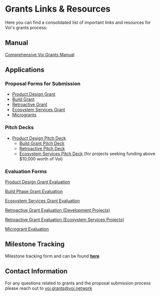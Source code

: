 # Grants Links & Resources
Here you can find a consolidated list of important links and resources for Voi's grants process: 

## Manual

[Comprehensive Voi Grants Manual](https://docs.google.com/document/d/1rgZcpBtZY0rwq3W6-omnRjIGg54T8G3w1xjA_2usg84/edit#heading=h.yyx0m050m7bd)


## Applications

### Proposal Forms for Submission
  - [Product Design Grant](https://forms.gle/6A1eL87sEZRPgb6KA)
  - [Build Grant](https://forms.gle/oUnaDZgmRrh8zNeu9)
  -  [Retroactive Grant](https://docs.google.com/forms/d/e/1FAIpQLSecyd0j1JuWhHgPWicyi5iRXJmqi4dw_Dqj0H-ex0QOSh0iYQ/viewform?usp=sf_link)
-  [Ecosystem Services Grant](https://docs.google.com/forms/d/1khhwLFKF_TxYOsNasXfOGI8AzRl_Ny1KpJh3794kFa4/edit)
-  [Microgrants](https://docs.google.com/forms/d/1A1M_FiuUrKPtHAYmbo0jmy5HTu1xFVXH7_aRSMbtXRU/edit)
  
### Pitch Decks
- [Product Design Pitch Deck](https://docs.google.com/presentation/d/1JwjrArUgIc2cF8l4LdBjunJ07V2_d21etOFpNI7wUno/edit#slide=id.p)
    - [Build Grant Pitch Deck](https://docs.google.com/presentation/d/1wNA5HeAgpwwFEEXvdnd4Jc6LEiYw4k83HByFZH799jI/edit#slide=id.p)
    - [Retroactive Pitch Deck ](https://docs.google.com/presentation/d/1hpxkDJX6xYj9Q8_5BEUtkpksERTCsJAnOQknEiISURQ/edit#slide=id.g2e773e3439e_0_16)
    - [Ecosystem Services Pitch Deck](https://docs.google.com/presentation/d/1kDAVnKIJT5hYh_69jxW8XuXjQ2J7Pj91NlOxaNy7Zvo/edit?usp=sharing) (for projects seeking funding above $10,000 worth of Voi)

### Evaluation Forms
[Product Design Grant Evaluation](https://docs.google.com/forms/d/e/1FAIpQLSd6brWeeLl8WnJMCDVxcKb_QhzFVmAlYLrjuWnaUw3wOppr8g/viewform?usp=sf_link)

[Build Phase Grant Evaluation](https://forms.gle/vxLNhwyWjmtSH3ff6)

[Ecosystem Services Grant Evaluation](https://docs.google.com/forms/d/e/1FAIpQLSf_jdul5uOi_ijDYAHx6zGp6CMcTwE9PwKzgASMgFTyVel2qg/viewform?usp=sf_link)

[Retroactive Grant Evaluation (Development Projects)](https://docs.google.com/forms/d/e/1FAIpQLSfSsnnu3D9jafkR8Ukt5NeXPAgMxpCweNvTQyguhUBOrWInsg/viewform?usp=sf_link)

[Retroactive Grant Evaluation (Ecosystem Services Projects)](https://docs.google.com/forms/d/e/1FAIpQLSeCX2jrvkAXiUvvElpTOUgOH83yBrxwlEv0di2mZM_NxQ3nEQ/viewform?usp=sf_link)

[Microgrant Evaluation](https://docs.google.com/forms/d/e/1FAIpQLSfdWJ5Po9xbK75BZRsi25tJfOfgmDPjq60vrcmuEuW-jYscQg/viewform?usp=sf_link)

## Milestone Tracking

Milestone tracking form and can be found **[here](https://docs.google.com/document/d/17QS_FfhjEttHnXu2d3DWKk4qoD6irAv0F3sVF17Y6wQ/edit#heading=h.alfnp343pc9r)**

## Contact Information

For any questions related to grants and the proposal submission process please reach out to voi.grants@voi.network
